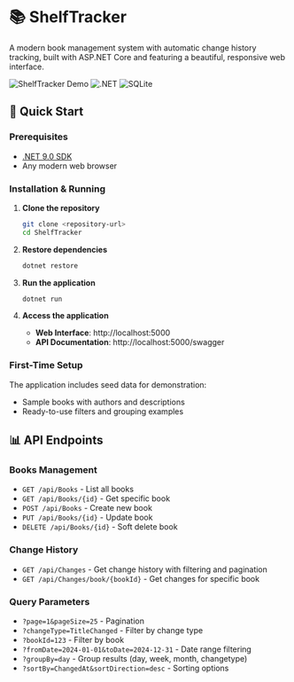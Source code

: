 # 📚 ShelfTracker

A modern book management system with automatic change history tracking, built with ASP.NET Core and featuring a beautiful, responsive web interface.

![ShelfTracker Demo](https://img.shields.io/badge/Demo-Live-brightgreen) ![.NET](https://img.shields.io/badge/.NET-9.0-blue) ![SQLite](https://img.shields.io/badge/Database-SQLite-lightblue)

## 🚀 Quick Start

### Prerequisites
- [.NET 9.0 SDK](https://dotnet.microsoft.com/download/dotnet/9.0)
- Any modern web browser

### Installation & Running

1. **Clone the repository**
   ```bash
   git clone <repository-url>
   cd ShelfTracker
   ```

2. **Restore dependencies**
   ```bash
   dotnet restore
   ```

3. **Run the application**
   ```bash
   dotnet run
   ```

4. **Access the application**
   - **Web Interface**: http://localhost:5000
   - **API Documentation**: http://localhost:5000/swagger

### First-Time Setup

The application includes seed data for demonstration:
- Sample books with authors and descriptions
- Ready-to-use filters and grouping examples

## 📊 API Endpoints

### Books Management
- `GET /api/Books` - List all books
- `GET /api/Books/{id}` - Get specific book
- `POST /api/Books` - Create new book
- `PUT /api/Books/{id}` - Update book
- `DELETE /api/Books/{id}` - Soft delete book

### Change History
- `GET /api/Changes` - Get change history with filtering and pagination
- `GET /api/Changes/book/{bookId}` - Get changes for specific book

### Query Parameters
- `?page=1&pageSize=25` - Pagination
- `?changeType=TitleChanged` - Filter by change type
- `?bookId=123` - Filter by book
- `?fromDate=2024-01-01&toDate=2024-12-31` - Date range filtering
- `?groupBy=day` - Group results (day, week, month, changetype)
- `?sortBy=ChangedAt&sortDirection=desc` - Sorting options
